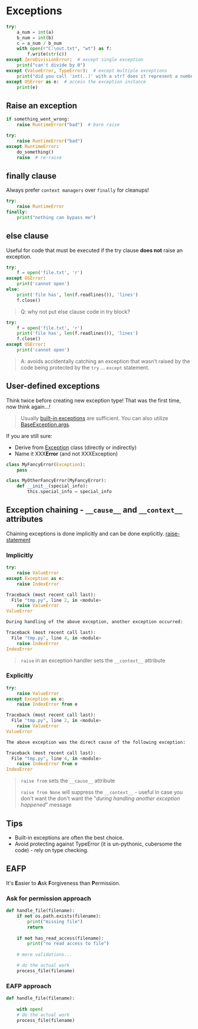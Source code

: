 # Exceptions
```python
try:
	a_num = int(a)
	b_num = int(b)
	c = a_num / b_num
	with open(r"C:\out.txt", "wt") as f:
		f.write(str(c))
except ZeroDivisionError:  # except single exception
	print("can't divide by 0")
except (ValueError, TypeError):  # except multiple exceptions
	print("did you call 'int(..)' with a str? does it represent a number?")
except OSError as e:  # access the exception instance
	print(e)
```
## Raise an exception
```python
if something_went_wrong:
	raise RuntimeError("bad")  # bare raise
```
```python
try:
	raise RuntimeError("bad")
except RuntimeError:
	do_something()
	raise  # re-raise
```
## finally clause
Always prefer ```context managers``` over ```finally``` for cleanups!
```python
try:
	raise RuntimeError
finally:
	print("nothing can bypass me")
```

## else clause
Useful for code that must be executed if the try clause **does not** raise an exception.
```python
try:
	f = open('file.txt', 'r')
except OSError:
    print('cannot open')
else:
    print('file has', len(f.readlines()), 'lines')
    f.close()
```

> Q: why not put else clause code in try block?

```python
try:
	f = open('file.txt', 'r')
	print('file has', len(f.readlines()), 'lines')
    f.close()
except OSError:
    print('cannot open')
```

> A: avoids accidentally catching an exception that wasn’t raised by the code being protected by the `try` … `except` statement.
## User-defined exceptions
Think twice before creating new exception type!
That was the first time, now think again...!
> Usually [built-in exceptions](https://docs.python.org/3/library/exceptions.html#exception-hierarchy) are sufficient.
> You can also utilize [BaseException.args](https://docs.python.org/3/library/exceptions.html#BaseException.args).

If you are still sure:
- Derive from [Exception](https://docs.python.org/3/library/exceptions.html#Exception) class (directly or indirectly)
- Name it XXX**Error** (and not XXXException)
```python
class MyFancyError(Exception):
	pass

class MyOtherFancyError(MyFancyError):
	def __init__(special_info):
		this.special_info = special_info
```
## Exception chaining - ```__cause__``` and ```__context__``` attributes
Chaining exceptions is done implicitly and can be done explicitly.
[raise-statement](https://docs.python.org/3/reference/simple_stmts.html#the-raise-statement)
### Implicitly
```python
try:
    raise ValueError
except Exception as e:
    raise IndexError
```
```python
Traceback (most recent call last):
  File "tmp.py", line 2, in <module>
    raise ValueError
ValueError

During handling of the above exception, another exception occurred:

Traceback (most recent call last):
  File "tmp.py", line 4, in <module>
    raise IndexError
IndexError
```

> ```raise``` in an exception handler sets the ```__context__``` attribute

### Explicitly
```python
try:
    raise ValueError
except Exception as e:
    raise IndexError from e
```
```python
Traceback (most recent call last):
  File "tmp.py", line 2, in <module>
    raise ValueError
ValueError

The above exception was the direct cause of the following exception:

Traceback (most recent call last):
  File "tmp.py", line 4, in <module>
    raise IndexError from e
IndexError
```

> ```raise from``` sets the ```__cause__``` attribute
> 
> ```raise from None``` will suppress the ```__context__``` - useful in case you don't want the don't want the "_during handling another exception happened_" message
## Tips
- Built-in exceptions are often the best choice.
- Avoid protecting against TypeError (it is un-pythonic, cubersome the code) - rely on type checking.
## EAFP
It's **E**asier to **A**sk **F**orgiveness than **P**ermission.
### Ask for permission approach
```python
def handle_file(filename):
	if not os.path.exists(filename):
		print("missing file")
		return
		
	if not has_read_access(filename):
		print("no read access to file")
	
	# more validations...

	# do the actual work
	process_file(filename)
```
### EAFP approach
```python
def handle_file(filename):
	
	with open(
	# do the actual work
	process_file(filename)
```
<!--stackedit_data:
eyJoaXN0b3J5IjpbLTk2MDY3OTA1LDE0MzYxNDAxNDksLTI4Nj
MwMzAyNiw2NTk5MjczMjMsLTk3Mjk0ODAzMCwtNjczMjIyNzUx
LDE5Mzg4MjYyOTYsLTE2NzU0MjI3MzVdfQ==
-->